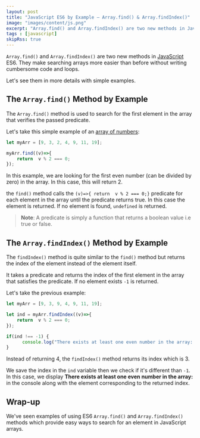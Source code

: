 ```yaml
---
layout: post
title: "JavaScript ES6 by Example — Array.find() & Array.findIndex()"
image: "images/content/js.png"
excerpt: "Array.find() and Array.findIndex() are two new methods in JavaScript ES6. They make searching arrays more easier than before without writing cumbersome code and loops." 
tags : [javascript]
skipRss: true
---
```


`Array.find()` and `Array.findIndex()` are two new methods in [JavaScript](https://www.techiediaries.com/javascript/) ES6. They make searching arrays more easier than before without writing cumbersome code and loops.

Let's see them in more details with simple examples.

## The `Array.find()` Method by Example 

The `Array.find()` method is used to search for the first element in the array that verifies the passed predicate. 

Let's take this simple example of an [array of numbers](https://www.techiediaries.com/convert-string-number-array-react-hooks-vuejs/):

```js
let myArr = [9, 3, 2, 4, 9, 11, 19];

myArr.find((v)=>{
    return  v % 2 === 0;
});
```

In this example, we are looking for the first even number (can be divided by zero) in the array. In this case, this will return 2.

the `find()` method calls the `(v)=>{ return  v % 2 === 0;}` predicate for each element in the array until the predicate returns true. In this case the element is returned. If no element is found, `undefined` is returned.


> **Note**: A predicate is simply a function that returns a boolean value i.e true or false.

## The `Array.findIndex()` Method by Example

The `findIndex()` method is quite similar to the `find()` method but returns the index of the element instead of the element itself.

It takes a predicate and returns the index of the first element in the array that satisfies the predicate. If no element exists `-1` is returned.

Let's take the previous example: 

```js    
let myArr = [9, 3, 9, 4, 9, 11, 19];

let ind = myArr.findIndex((v)=>{
    return  v % 2 === 0;
});    

if(ind !== -1) {
      console.log("There exists at least one even number in the array: ", myArr[ind])
}
```

Instead of returning 4, the `findIndex()` method returns its index which is 3.

We save the index in the `ind` variable then we check if it's different than `-1`. In this case, we display **There exists at least one even number in the array:** in the console along with the element corresponding to the returned index.

## Wrap-up

We've seen examples of using ES6 `Array.find()` and `Array.findIndex()` methods which provide easy ways to search for an element in JavaScript arrays.
